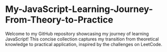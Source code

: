 # My-JavaScript-Learning-Journey-From-Theory-to-Practice
Welcome to my GitHub repository showcasing my journey of learning JavaScript! This concise collection captures my transition from theoretical knowledge to practical application, inspired by the challenges on LeetCode.
